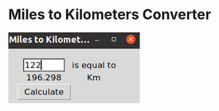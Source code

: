 # Miles to Kilometers Converter

<img src="https://github.com/AlinaDbeep/miles-to-km-calculator/blob/main/ScreenshotConverter.png?raw=true"/>

